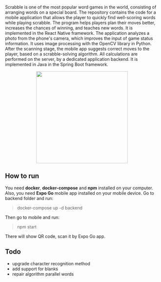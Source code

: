 
Scrabble is one of the most popular word games in the world, consisting of arranging words on a special board. The repository contains the code for a mobile application that allows the player to quickly find well-scoring words while playing scrabble. The program helps players plan their moves better, increases the chances of winning, and teaches new words. It is implemented in the React Native framework.
The application analyzes a photo from the phone's camera, which improves the input of game status information. It uses image processing with the OpenCV library in Python. After the scanning stage, the mobile app suggests correct moves to the player, based on a scrabble-solving algorithm. All calculations are performed on the server, by a dedicated application backend. It is implemented in Java in the Spring Boot framework.

<p align="center">
<img src="https://github.com/kristopalka/scrabble-solver/blob/master/resources/gitresources/app_demo.gif?raw=true" width="300"/>
</p>


## How to run
You need **docker**, **docker-compose** and **npm** installed on your computer. Also, you need **Expo Go** mobile app installed on your mobile device.
Go to backend folder and run:
> docker-compose up -d backend

Then go to mobile and run:
> npm start

There will show QR code, scan it by Expo Go app.

## Todo
 - upgrade character recognition method
 - add support for blanks
 - repair algorithm parallel words
